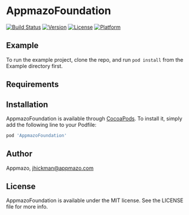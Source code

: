 # AppmazoFoundation

[![Build Status](https://travis-ci.com/Appmazo/AppmazoFoundation.svg?style=flat)](https://travis-ci.com/Appmazo/AppmazoFoundation)
[![Version](https://img.shields.io/cocoapods/v/AppmazoFoundation.svg?style=flat)](http://cocoapods.org/pods/AppmazoFoundation.svg)
[![License](https://img.shields.io/cocoapods/l/AppmazoFoundation.svg?style=flat)](http://cocoapods.org/pods/AppmazoFoundation.svg)
[![Platform](https://img.shields.io/cocoapods/p/AppmazoFoundation.svg?style=flat)](http://cocoapods.org/pods/AppmazoFoundation.svg)

## Example

To run the example project, clone the repo, and run `pod install` from the Example directory first.

## Requirements

## Installation

AppmazoFoundation is available through [CocoaPods](https://cocoapods.org). To install
it, simply add the following line to your Podfile:

```ruby
pod 'AppmazoFoundation'
```

## Author

Appmazo, jhickman@appmazo.com

## License

AppmazoFoundation is available under the MIT license. See the LICENSE file for more info.
